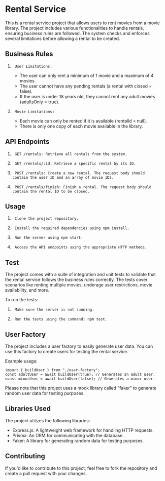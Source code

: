 # Rental Service
This is a rental service project that allows users to rent movies from a movie library. The project includes various functionalities to handle rentals, ensuring business rules are followed. The system checks and enforces several limitations before allowing a rental to be created.

## Business Rules
1. 		User Limitations:
    * The user can only rent a minimum of 1 movie and a maximum of 4 movies.
    * The user cannot have any pending rentals (a rental with closed = false).
    * If the user is under 18 years old, they cannot rent any adult movies (adultsOnly = true).
2. 		Movie Limitations:
    * Each movie can only be rented if it is available (rentalId = null).
    * There is only one copy of each movie available in the library.
  
## API Endpoints
1. 		GET /rentals: Retrieve all rentals from the system.
2.		GET /rentals/:id: Retrieve a specific rental by its ID.
3.		POST /rentals: Create a new rental. The request body should contain the user ID and an array of movie IDs.
4.		POST /rentals/finish: Finish a rental. The request body should contain the rental ID to be closed.

## Usage
1. 		Clone the project repository.
2.		Install the required dependencies using npm install.
3.		Run the server using npm start.
4.		Access the API endpoints using the appropriate HTTP methods.

## Test
The project comes with a suite of integration and unit tests to validate that the rental service follows the business rules correctly. The tests cover scenarios like renting multiple movies, underage user restrictions, movie availability, and more.

To run the tests:

1. 		Make sure the server is not running.
2.		Run the tests using the command: npm test.

## User Factory
The project includes a user factory to easily generate user data. You can use this factory to create users for testing the rental service.

Example usage:

    import { buildUser } from "./user-factory";
    const adultUser = await buildUser(true); // Generates an adult user.
    const minorUser = await buildUser(false); // Generates a minor user.

Please note that this project uses a mock library called "faker" to generate random user data for testing purposes.

## Libraries Used

The project utilizes the following libraries:
* Express.js: A lightweight web framework for handling HTTP requests.
* Prisma: An ORM for communicating with the database.
* Faker: A library for generating random data for testing purposes.

## Contributing
If you'd like to contribute to this project, feel free to fork the repository and create a pull request with your changes.
